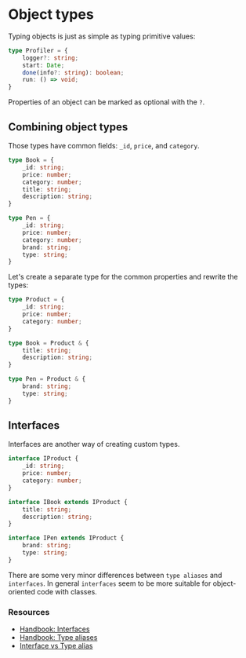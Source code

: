 # Object types

Typing objects is just as simple as typing primitive values:

```typescript
type Profiler = {
    logger?: string;
    start: Date;
    done(info?: string): boolean;
    run: () => void;
}
```

Properties of an object can be marked as optional with the `?`.

## Combining object types

Those types have common fields: `_id`, `price`, and `category`.

```typescript
type Book = {
    _id: string;
    price: number;
    category: number;
    title: string;
    description: string;
}

type Pen = {
    _id: string;
    price: number;
    category: number;
    brand: string;
    type: string;
}
```

Let's create a separate type for the common properties and rewrite the types:

```typescript
type Product = {
    _id: string;
    price: number;
    category: number;
}

type Book = Product & {
    title: string;
    description: string;
}

type Pen = Product & {
    brand: string;
    type: string;
}
```

## Interfaces

Interfaces are another way of creating custom types.

```typescript
interface IProduct {
    _id: string;
    price: number;
    category: number;
}

interface IBook extends IProduct {
    title: string;
    description: string; 
}

interface IPen extends IProduct {
    brand: string;
    type: string;    
}
```

There are some very minor differences between `type aliases` and `interfaces`. 
In general `interfaces` seem to be more suitable for object-oriented code with classes.


### Resources

- [Handbook: Interfaces](https://www.typescriptlang.org/docs/handbook/interfaces.html)
- [Handbook: Type aliases](https://www.typescriptlang.org/docs/handbook/advanced-types.html#type-aliases)
- [Interface vs Type alias](https://medium.com/@martin_hotell/interface-vs-type-alias-in-typescript-2-7-2a8f1777af4c)
